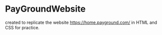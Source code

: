 # PayGroundWebsite
created  to replicate the website https://home.payground.com/ in HTML and CSS for practice. 
